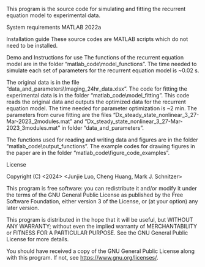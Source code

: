 This program is the source code for simulating and fitting the recurrent equation model to experimental data.

System requirements
  MATLAB 2022a
  
Installation guide
  These source codes are MATLAB scripts which do not need to be installed. 

Demo and Instructions for use
  The functions of the recurrent equation model are in the folder “matlab_code\model_functions”. The time needed to simulate each set of parameters for the recurrent equation model is ~0.02 s.
  
  The original data is in the file “data_and_parameters\Imaging_24hr_data.xlsx”.
  The code for fitting the experimental data is in the folder “matlab_code\model_fitting”. This code reads the original data and outputs the optimized data for the recurrent equation model. The time needed for parameter optimization is ~2 min. 
  The parameters from curve fitting are the files “Dx_steady_state_nonlinear_3_27-Mar-2023_2modules.mat” and “Dx_steady_state_nonlinear_3_27-Mar-2023_3modules.mat” in folder “data_and_parameters”.
  
  The functions used for reading and writing data and figures are in the folder “matlab_code\output_functions”.
  The example codes for drawing figures in the paper are in the folder “matlab_code\figure_code_examples”.

License
  
  Copyright (C) <2024>  <Junjie Luo, Cheng Huang, Mark J. Schnitzer>
  
  This program is free software: you can redistribute it and/or modify
  it under the terms of the GNU General Public License as published by
  the Free Software Foundation, either version 3 of the License, or
  (at your option) any later version.
  
  This program is distributed in the hope that it will be useful,
  but WITHOUT ANY WARRANTY; without even the implied warranty of
  MERCHANTABILITY or FITNESS FOR A PARTICULAR PURPOSE.  See the
  GNU General Public License for more details.
  
  You should have received a copy of the GNU General Public License
  along with this program.  If not, see <https://www.gnu.org/licenses/>.
  
